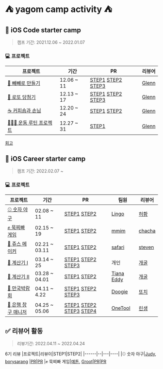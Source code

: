 # ⛺️ yagom camp activity ⛺️

## 🧸 iOS Code starter camp
>캠프 기간:  2021.12.06 ~ 2022.01.07

### 💻 프로젝트

|프로젝트|기간|PR|리뷰어|
|------|--|---|----|
[🍪 빼빼로 만들기](https://github.com/cherrishRed/swift-starter-week1)|12.06 ~ 11|[STEP1](https://github.com/yagom-academy/swift-starter-week1/pull/25)  [STEP2](https://github.com/yagom-academy/swift-starter-week1/pull/47)  [STEP3](https://github.com/yagom-academy/swift-starter-week1/pull/58)| [Glenn](https://github.com/Journey36)|
|[🎲 로또 당첨기](https://github.com/cherrishRed/swift-starter-week2)|12.13 ~ 17|[STEP1](https://github.com/yagom-academy/swift-starter-week2/pull/2) [STEP2](https://github.com/yagom-academy/swift-starter-week2/pull/13) [STEP3](https://github.com/yagom-academy/swift-starter-week2/pull/21) | [Glenn](https://github.com/Journey36)|
[☕️ 커피숍과 손님](https://github.com/cherrishRed/swift-starter-week3)|12.20 ~ 24|[STEP1](https://github.com/yagom-academy/swift-starter-week3/pull/3) [STEP2](https://github.com/yagom-academy/swift-starter-week3/pull/13) | [Glenn](https://github.com/Journey36)|
|[🏋🏻‍♀️ 운동 루틴 프로젝트](https://github.com/cherrishRed/swift-starter-week4)|12.27 ~ 31|[STEP1](https://github.com/yagom-academy/swift-starter-week4/pull/4)| [Glenn](https://github.com/Journey36)|

[회고](https://velog.io/@cherrish_red/야곰의-코드-스타터-캠프-리뷰)


## 🐻 iOS Career starter camp
>캠프 기간:  2022.02.07 ~ 

### 💻 프로젝트

|프로젝트|기간|PR|팀원|리뷰어|
|------|--|---|----|---|
|[⚾️ 숫자 야구](https://github.com/cherrishRed/ios-number-baseball) |02.08 ~ 11| [STEP1](https://github.com/yagom-academy/ios-number-baseball/pull/77) [STEP2](https://github.com/yagom-academy/ios-number-baseball/pull/91)|[Lingo](https://github.com/llingo)|[허황](https://github.com/HJEHA)
|[✊ 묵찌빠 게임](https://github.com/cherrishRed/ios-rock-paper-scissors)|02.15 ~ 19|[STEP1](https://github.com/yagom-academy/ios-rock-paper-scissors/pull/113) [STEP2](https://github.com/yagom-academy/ios-rock-paper-scissors/pull/124)|[mmim](https://github.com/josh0318)|[chacha](https://github.com/ChaminLee)
|[🧃 쥬스 메이커](https://github.com/cherrishRed/ios-juice-maker)|02.21 ~ 03.11|[STEP1](https://github.com/yagom-academy/ios-juice-maker/pull/181) [STEP2](https://github.com/yagom-academy/ios-juice-maker/pull/200)|[safari](https://github.com/saafaaari)| [steven](https://github.com/stevenkim18)
|[🧮 계산기 I](https://github.com/cherrishRed/ios-calculator-app)|03.14 ~ 25|[STEP1](https://github.com/yagom-academy/ios-calculator-app/pull/164) [STEP2](https://github.com/yagom-academy/ios-calculator-app/pull/185) [STEP3](https://github.com/yagom-academy/ios-calculator-app/pull/204)|개인| [개굴](https://github.com/yoo-kie)
|[🧮 계산기 II](https://github.com/cherrishRed/ios-calculator-app-team)|03.28 ~ 04.01|[STEP1](https://github.com/yagom-academy/ios-calculator-app/pull/214) [STEP2](https://github.com/yagom-academy/ios-calculator-app/pull/228)|[Tiana](https://github.com/Kim-TaeHyun-A) [Eddy](https://github.com/kimkyunghun3)| [개굴](https://github.com/yoo-kie)
|[🌃 만국박람회](https://github.com/cherrishRed/ios-exposition-universelle)|04.11 ~ 4.22|[STEP1](https://github.com/yagom-academy/ios-exposition-universelle/pull/140) [STEP2](https://github.com/yagom-academy/ios-exposition-universelle/pull/149) [STEP3](https://github.com/yagom-academy/ios-exposition-universelle/pull/164)|[Doogie](https://github.com/doogie97)| [또치](https://github.com/TTOzzi)
|[🏦 은행 창구 매니저](https://github.com/cherrishRed/ios-bank-manager)|04.25 ~ 05.06|[STEP1](https://github.com/yagom-academy/ios-bank-manager/pull/145) [STEP2](https://github.com/yagom-academy/ios-bank-manager/pull/159) [STEP3](https://github.com/yagom-academy/ios-bank-manager/pull/169) [STEP4](https://github.com/yagom-academy/ios-bank-manager/pull/177)|[OneTool](https://github.com/kimt4580)| [린생](https://github.com/jungseungyeo)


## ✅ 리뷰어 활동
>리뷰기간: 2022.04.11 ~ 2022.04.24

6기 리뷰
|프로젝트|리뷰이|STEP1|STEP2|
|------|--|---|----|
|⚾️ 숫자 야구|[Judy](https://github.com/Judy-999), [borysarang](https://github.com/yusw10) |[PR](https://github.com/yagom-academy/ios-number-baseball/pull/98)|[PR](https://github.com/yagom-academy/ios-number-baseball/pull/111)
|✊ 묵찌빠 게임|[예톤](https://github.com/yeeton37), [Groot](https://github.com/Groot-94)|[PR](https://github.com/yagom-academy/ios-rock-paper-scissors/pull/138)|[PR](https://github.com/yagom-academy/ios-rock-paper-scissors/pull/148)
